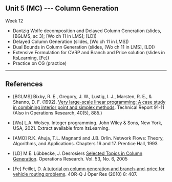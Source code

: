 ## Unit 5 (MC) --- Column Generation


Week 12

- Dantzig Wolfe decomposition and Delayed Column Generation (slides, [BGLMS, sc 3]; [Wo ch 11 in LMS]; [LD])
- Delayed Column Generation (slides, [Wo ch 11 in LMS])
- Dual Bounds in Column Generation (slides, [Wo ch 11 in LMS], [LD])
- Extensive Formulation for CVRP and Branch and Price solution (slides in
  ItsLearning, [Fe]) 
- Practice on CG (practice)

***

## References

- [BGLMS] Bixby, R. E., Gregory, J. W., Lustig, I. J., Marsten, R. E.,
  & Shanno, D. F. (1992). [Very large-scale linear programming: A case
  study in combining interior point and simplex
  methods](https://scholarship.rice.edu/bitstream/handle/1911/101715/TR91-11.pdf). Technical
  Report 91-11 (Also in Operations Research, 40(5), 885.)

- [Wo] L.A. Wolsey. Integer programming. John Wiley & Sons, New York, USA, 2021. Extract available from ItsLearning.
 
- [AMO] R.K. Ahuja, T.L. Magnanti and J.B. Orlin. Network Flows: Theory,
  Algorithms, and Applications. Chapters 16 and 17. Prentice Hall, 1993 

- [LD] M.E. Lübbecke, J. Desrosiers [Selected Topics in Column
  Generation](https://doi.org/10.1287/opre.1050.0234). Operations
  Research. Vol. 53, No. 6, 2005

- [Fe] Feillet, D. [A tutorial on column generation and branch-and-price for
  vehicle routing
  problems](https://doi.org/10.1007/s10288-010-0130-z). 4OR-Q J Oper Res
  (2010) 8: 407.